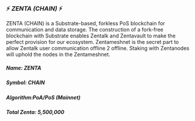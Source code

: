 ### :zap: *ZENTA (CHAIN)* :zap:
ZENTA (CHAIN) is a Substrate-based, forkless PoS blockchain for communication and data storage. 
The construction of a fork-free blockchain with Substrate enables Zentalk and Zentavault to make the perfect provision for our ecosystem. Zentameshnet is the secret part to allow Zentalk user communication offline 2 offline. Staking with Zentanodes will uphold the nodes in the Zentameshnet.

##### *Name: ZENTA* 
##### *Symbol: CHAIN*
##### *Algorithm:PoA/PoS* (Mainnet)
##### *Total Zenta: 5,500,000*
